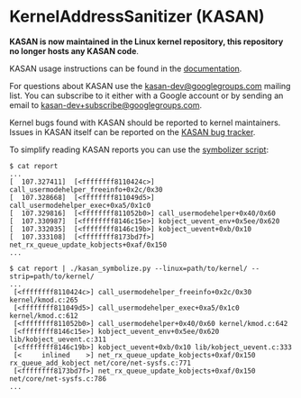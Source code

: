 # KernelAddressSanitizer (KASAN)

**KASAN is now maintained in the Linux kernel repository, this repository no longer hosts any KASAN code**.

KASAN usage instructions can be found in the [documentation](https://www.kernel.org/doc/html/latest/dev-tools/kasan.html).

For questions about KASAN use the [kasan-dev@googlegroups.com](https://groups.google.com/forum/#!forum/kasan-dev) mailing list.
You can subscribe to it either with a Google account or by sending an email to kasan-dev+subscribe@googlegroups.com.

Kernel bugs found with KASAN should be reported to kernel maintainers.
Issues in KASAN itself can be reported on the [KASAN bug tracker](https://bugzilla.kernel.org/buglist.cgi?component=Sanitizers&product=Memory%20Management&resolution=---).

To simplify reading KASAN reports you can use the [symbolizer script](tools/kasan_symbolize.py):

```
$ cat report
...
[  107.327411]  [<ffffffff8110424c>] call_usermodehelper_freeinfo+0x2c/0x30
[  107.328668]  [<ffffffff811049d5>] call_usermodehelper_exec+0xa5/0x1c0
[  107.329816]  [<ffffffff811052b0>] call_usermodehelper+0x40/0x60
[  107.330987]  [<ffffffff8146c15e>] kobject_uevent_env+0x5ee/0x620
[  107.332035]  [<ffffffff8146c19b>] kobject_uevent+0xb/0x10
[  107.333108]  [<ffffffff8173bd7f>] net_rx_queue_update_kobjects+0xaf/0x150
...
```
```
$ cat report | ./kasan_symbolize.py --linux=path/to/kernel/ --strip=path/to/kernel/
...
 [<ffffffff8110424c>] call_usermodehelper_freeinfo+0x2c/0x30 kernel/kmod.c:265
 [<ffffffff811049d5>] call_usermodehelper_exec+0xa5/0x1c0 kernel/kmod.c:612
 [<ffffffff811052b0>] call_usermodehelper+0x40/0x60 kernel/kmod.c:642
 [<ffffffff8146c15e>] kobject_uevent_env+0x5ee/0x620 lib/kobject_uevent.c:311
 [<ffffffff8146c19b>] kobject_uevent+0xb/0x10 lib/kobject_uevent.c:333
 [<     inlined    >] net_rx_queue_update_kobjects+0xaf/0x150 rx_queue_add_kobject net/core/net-sysfs.c:771
 [<ffffffff8173bd7f>] net_rx_queue_update_kobjects+0xaf/0x150 net/core/net-sysfs.c:786
...
```
